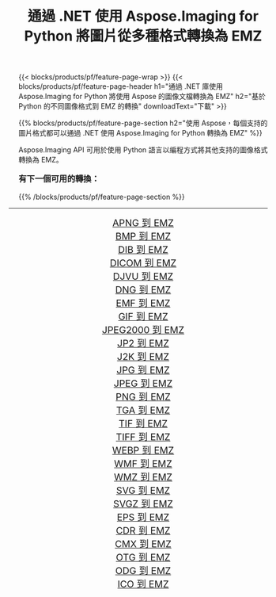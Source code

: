 ﻿---
title: 通過 .NET 使用 Aspose.Imaging for Python 將圖片從多種格式轉換為 EMZ 
weight: 3920
url: /zh-hant/python-net/conversion/to/emz/ 
lang: zh-hant
langdirlevel: 2
locales: zh-hans,ja,it,ru,de,es,fr,nl,id,lt,pl,pt,vi,tr,ko,zh-hant,ar,hi,th,sv,cs,uk,he
description: 您可以通過 .NET 庫使用 Aspose.Imaging for Python 將各種格式轉換為 EMZ
---

{{< blocks/products/pf/feature-page-wrap >}}
{{< blocks/products/pf/feature-page-header h1="通過 .NET 庫使用 Aspose.Imaging for Python 將使用 Aspose 的圖像文檔轉換為 EMZ" h2="基於 Python 的不同圖像格式到 EMZ 的轉換" downloadText="下載" >}}


{{% blocks/products/pf/feature-page-section  h2="使用 Aspose，每個支持的圖片格式都可以通過 .NET 使用 Aspose.Imaging for Python 轉換為 EMZ" %}}
<p align=justify>Aspose.Imaging API 可用於使用 Python 語言以編程方式將其他支持的圖像格式轉換為 EMZ。</p>
<h3 style="margin-top:16px;">
有下一個可用的轉換：
</h3>
{{% /blocks/products/pf/feature-page-section %}}
<div class="container-fluid productfamilypage bg-gray">
    <div class="convertypes bg-gray agp-content section">
        <div class="container">
		<hr style="margin-left:-20px;"/>
		<div class="row other-converters" style="gap: 10px;font-size: 19px;text-align:center;">
		    <div class='col-md-3 other-converter remove-lp remove-rp'><a href="/imaging/zh-hant/python-net/conversion/apng-to-emz/" style="padding:15px;">APNG 到 EMZ</a></div>
<div class='col-md-3 other-converter remove-lp remove-rp'><a href="/imaging/zh-hant/python-net/conversion/bmp-to-emz/" style="padding:15px;">BMP 到 EMZ</a></div>
<div class='col-md-3 other-converter remove-lp remove-rp'><a href="/imaging/zh-hant/python-net/conversion/dib-to-emz/" style="padding:15px;">DIB 到 EMZ</a></div>
<div class='col-md-3 other-converter remove-lp remove-rp'><a href="/imaging/zh-hant/python-net/conversion/dicom-to-emz/" style="padding:15px;">DICOM 到 EMZ</a></div>
<div class='col-md-3 other-converter remove-lp remove-rp'><a href="/imaging/zh-hant/python-net/conversion/djvu-to-emz/" style="padding:15px;">DJVU 到 EMZ</a></div>
<div class='col-md-3 other-converter remove-lp remove-rp'><a href="/imaging/zh-hant/python-net/conversion/dng-to-emz/" style="padding:15px;">DNG 到 EMZ</a></div>
<div class='col-md-3 other-converter remove-lp remove-rp'><a href="/imaging/zh-hant/python-net/conversion/emf-to-emz/" style="padding:15px;">EMF 到 EMZ</a></div>
<div class='col-md-3 other-converter remove-lp remove-rp'><a href="/imaging/zh-hant/python-net/conversion/gif-to-emz/" style="padding:15px;">GIF 到 EMZ</a></div>
<div class='col-md-3 other-converter remove-lp remove-rp'><a href="/imaging/zh-hant/python-net/conversion/jpeg2000-to-emz/" style="padding:15px;">JPEG2000 到 EMZ</a></div>
<div class='col-md-3 other-converter remove-lp remove-rp'><a href="/imaging/zh-hant/python-net/conversion/jp2-to-emz/" style="padding:15px;">JP2 到 EMZ</a></div>
<div class='col-md-3 other-converter remove-lp remove-rp'><a href="/imaging/zh-hant/python-net/conversion/j2k-to-emz/" style="padding:15px;">J2K 到 EMZ</a></div>
<div class='col-md-3 other-converter remove-lp remove-rp'><a href="/imaging/zh-hant/python-net/conversion/jpg-to-emz/" style="padding:15px;">JPG 到 EMZ</a></div>
<div class='col-md-3 other-converter remove-lp remove-rp'><a href="/imaging/zh-hant/python-net/conversion/jpeg-to-emz/" style="padding:15px;">JPEG 到 EMZ</a></div>
<div class='col-md-3 other-converter remove-lp remove-rp'><a href="/imaging/zh-hant/python-net/conversion/png-to-emz/" style="padding:15px;">PNG 到 EMZ</a></div>
<div class='col-md-3 other-converter remove-lp remove-rp'><a href="/imaging/zh-hant/python-net/conversion/tga-to-emz/" style="padding:15px;">TGA 到 EMZ</a></div>
<div class='col-md-3 other-converter remove-lp remove-rp'><a href="/imaging/zh-hant/python-net/conversion/tif-to-emz/" style="padding:15px;">TIF 到 EMZ</a></div>
<div class='col-md-3 other-converter remove-lp remove-rp'><a href="/imaging/zh-hant/python-net/conversion/tiff-to-emz/" style="padding:15px;">TIFF 到 EMZ</a></div>
<div class='col-md-3 other-converter remove-lp remove-rp'><a href="/imaging/zh-hant/python-net/conversion/webp-to-emz/" style="padding:15px;">WEBP 到 EMZ</a></div>
<div class='col-md-3 other-converter remove-lp remove-rp'><a href="/imaging/zh-hant/python-net/conversion/wmf-to-emz/" style="padding:15px;">WMF 到 EMZ</a></div>
<div class='col-md-3 other-converter remove-lp remove-rp'><a href="/imaging/zh-hant/python-net/conversion/wmz-to-emz/" style="padding:15px;">WMZ 到 EMZ</a></div>
<div class='col-md-3 other-converter remove-lp remove-rp'><a href="/imaging/zh-hant/python-net/conversion/svg-to-emz/" style="padding:15px;">SVG 到 EMZ</a></div>
<div class='col-md-3 other-converter remove-lp remove-rp'><a href="/imaging/zh-hant/python-net/conversion/svgz-to-emz/" style="padding:15px;">SVGZ 到 EMZ</a></div>
<div class='col-md-3 other-converter remove-lp remove-rp'><a href="/imaging/zh-hant/python-net/conversion/eps-to-emz/" style="padding:15px;">EPS 到 EMZ</a></div>
<div class='col-md-3 other-converter remove-lp remove-rp'><a href="/imaging/zh-hant/python-net/conversion/cdr-to-emz/" style="padding:15px;">CDR 到 EMZ</a></div>
<div class='col-md-3 other-converter remove-lp remove-rp'><a href="/imaging/zh-hant/python-net/conversion/cmx-to-emz/" style="padding:15px;">CMX 到 EMZ</a></div>
<div class='col-md-3 other-converter remove-lp remove-rp'><a href="/imaging/zh-hant/python-net/conversion/otg-to-emz/" style="padding:15px;">OTG 到 EMZ</a></div>
<div class='col-md-3 other-converter remove-lp remove-rp'><a href="/imaging/zh-hant/python-net/conversion/odg-to-emz/" style="padding:15px;">ODG 到 EMZ</a></div>
<div class='col-md-3 other-converter remove-lp remove-rp'><a href="/imaging/zh-hant/python-net/conversion/ico-to-emz/" style="padding:15px;">ICO 到 EMZ</a></div>
                </div>
        </div>
    </div>
</div>
<br/>


